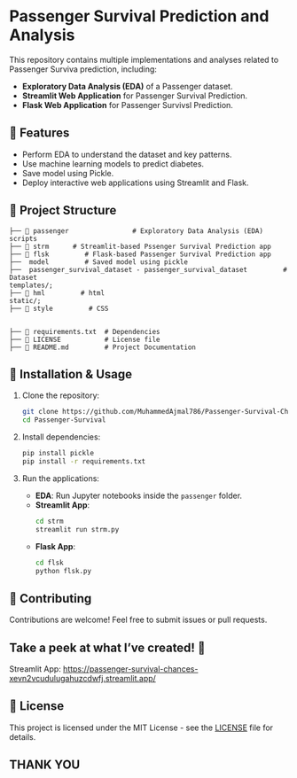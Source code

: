 # Passenger Survival Prediction and Analysis

This repository contains multiple implementations and analyses related to Passenger Surviva prediction, including:

- **Exploratory Data Analysis (EDA)** of a Passenger dataset.
- **Streamlit Web Application** for Passenger Survival Prediction.
- **Flask Web Application** for Passenger Survivsl Prediction.

## 📌 Features
- Perform EDA to understand the dataset and key patterns.
- Use machine learning models to predict diabetes.
- Save model using Pickle.
- Deploy interactive web applications using Streamlit and Flask.

## 📂 Project Structure
```
├── 📂 passenger                # Exploratory Data Analysis (EDA) scripts
├── 📂 strm      # Streamlit-based Pssenger Survival Prediction app
├── 📂 flsk         # Flask-based Passenger Survival Prediction app
├──  model         # Saved model using pickle
├──  passenger_survival_dataset - passenger_survival_dataset         # Dataset
templates/;
├── 📂 hml         # html
static/;
├── 📂 style         # CSS


├── 📜 requirements.txt  # Dependencies
├── 📜 LICENSE           # License file
├── 📜 README.md         # Project Documentation
```

## 🚀 Installation & Usage

1. Clone the repository:
   ```bash
   git clone https://github.com/MuhammedAjmal786/Passenger-Survival-Chances.git
   cd Passenger-Survival
   ```

2. Install dependencies:
   ```bash
   pip install pickle
   pip install -r requirements.txt
   ```

3. Run the applications:
   - **EDA**: Run Jupyter notebooks inside the `passenger` folder.
   - **Streamlit App**:
     ```bash
     cd strm
     streamlit run strm.py
     ```
   - **Flask App**:
     ```bash
     cd flsk
     python flsk.py
     ```

## 🤝 Contributing
Contributions are welcome! Feel free to submit issues or pull requests.

## Take a peek at what I’ve created! 👀
Streamlit App: https://passenger-survival-chances-xevn2vcudulugahuzcdwfj.streamlit.app/

## 📜 License
This project is licensed under the MIT License - see the [LICENSE](LICENSE) file for details.

## **THANK YOU**
